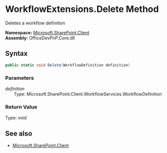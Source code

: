 # WorkflowExtensions.Delete Method  
Deletes a workflow definition  

**Namespace:** [Microsoft.SharePoint.Client](Microsoft.SharePoint.Client.md)  
**Assembly:** OfficeDevPnP.Core.dll  
## Syntax
```C#
public static void Delete(WorkflowDefinition definition)
```
### Parameters
*definition*  
&emsp;&emsp;Type: Microsoft.SharePoint.Client.WorkflowServices.WorkflowDefinition  
### Return Value
Type: void  

## See also
- [Microsoft.SharePoint.Client](Microsoft.SharePoint.Client.md)
